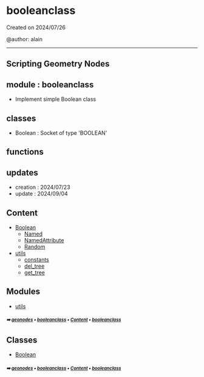 # booleanclass

Created on 2024/07/26

@author: alain

-----------------------------------------------------
Scripting Geometry Nodes
-----------------------------------------------------

module : booleanclass
---------------------
- Implement simple Boolean class

classes
-------
- Boolean       : Socket of type 'BOOLEAN'

functions
---------

updates
-------
- creation : 2024/07/23
- update : 2024/09/04

## Content

- [Boolean](geono-boole-boolean.md#boolean)
  - [Named](geono-boole-boolean.md#named)
  - [NamedAttribute](geono-boole-boolean.md#namedattribute)
  - [Random](geono-boole-boolean.md#random)
- [utils](geono-boole-utils---utils.md#utils)
  - [constants](geono-boole-utils-const---constants.md#constants)
  - [del_tree](geono-boole-utils---utils.md#del_tree)
  - [get_tree](geono-boole-utils---utils.md#get_tree)

## Modules



- [utils](geono-boole-utils---utils.md#utils)

##### <sub>:arrow_right: [geonodes](index.md#geonodes) :black_small_square: [booleanclass](geono-boole---booleanclass.md#booleanclass) :black_small_square: [Content](geono-boole---booleanclass.md#content) :black_small_square: [booleanclass](geono-boole---booleanclass.md#booleanclass)</sub>

## Classes



- [Boolean](geono-boole-boolean.md#boolean)

##### <sub>:arrow_right: [geonodes](index.md#geonodes) :black_small_square: [booleanclass](geono-boole---booleanclass.md#booleanclass) :black_small_square: [Content](geono-boole---booleanclass.md#content) :black_small_square: [booleanclass](geono-boole---booleanclass.md#booleanclass)</sub>